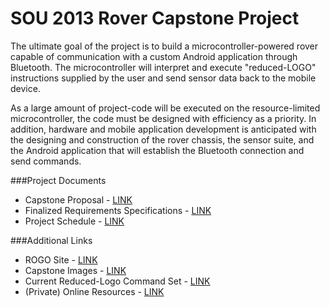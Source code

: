 SOU 2013 Rover Capstone Project
========

The ultimate goal of the project is to build a microcontroller-powered rover capable of communication with a custom Android application through Bluetooth. The microcontroller will interpret and execute "reduced-LOGO" instructions supplied by the user and send sensor data back to the mobile device. 

As a large amount of project-code will be executed on the resource-limited microcontroller, the code must be designed with efficiency as a priority. In addition, hardware and mobile application development is anticipated with the designing and construction of the rover chassis, the sensor suite, and the Android application that will establish the Bluetooth connection and send commands.


###Project Documents
* Capstone Proposal - [LINK](https://docs.google.com/document/d/1J1UL4j7Lf-yPiSUX2qTsDye92ttL9pprFgh3oZ34V80/edit?usp=sharing)
* Finalized Requirements Specifications - [LINK](https://docs.google.com/document/d/1EYvfeaCHvwV8-D5moLPi35BU9sNxnp1GpA60oCdEmgs/edit)
* Project Schedule - [LINK](https://docs.google.com/document/d/10AntHoKGiwYBDfSGn_gRJ8CPggNaeCKWxTX8juCFG84/edit)

###Additional Links
* ROGO Site - [LINK](http://webpages.sou.edu/~rogo/)
* Capstone Images - [LINK](https://docs.google.com/folder/d/0Bzl2vzrZm3IkNURIbDVTYmRTeEk/edit)
* Current Reduced-Logo Command Set - [LINK](https://docs.google.com/document/d/1gFi20ar-1i4-kz14UMFK4BobkHcvZO1tLiEqi0gHT64/edit?usp=sharing)
* (Private) Online Resources - [LINK](https://docs.google.com/document/d/1Orl2pIL6Vldwv50YXhdP3PAQiTSilbV3gZAWkrjK0FU/edit?usp=sharing)

